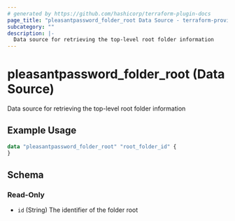 ```yaml
---
# generated by https://github.com/hashicorp/terraform-plugin-docs
page_title: "pleasantpassword_folder_root Data Source - terraform-provider-pleasant-password-server"
subcategory: ""
description: |-
  Data source for retrieving the top-level root folder information
---
```


# pleasantpassword_folder_root (Data Source)

Data source for retrieving the top-level root folder information

## Example Usage

```terraform
data "pleasantpassword_folder_root" "root_folder_id" {
}
```

<!-- schema generated by tfplugindocs -->
## Schema

### Read-Only

- `id` (String) The identifier of the folder root
